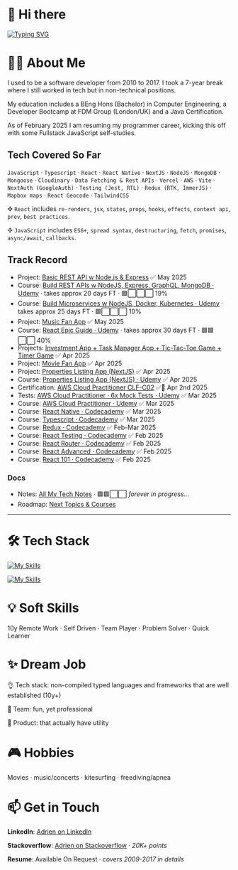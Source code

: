 # 👋 Hi there

[![Typing SVG](https://readme-typing-svg.demolab.com?font=Fira+Code&size=35&pause=1000&width=435&lines=Hello%2C+it's+Adrien;Fullstack+Developer)](https://git.io/typing-svg)

# 🙋‍♂️ About Me

I used to be a software developer from 2010 to 2017. I took a 7-year break where I still worked in tech but in non-technical positions.

My education includes a BEng Hons (Bachelor) in Computer Engineering, a Developer Bootcamp at FDM Group (London/UK) and a Java Certification.

As of February 2025 I am resuming my programmer career, kicking this off with some Fullstack JavaScript self-studies.

## Tech Covered So Far

`JavaScript` · `Typescript` · `React` · `React Native` · `NextJS` · `NodeJS` · `MongoDB` · `Mongoose` · `Cloudinary` · `Data Fetching & Rest APIs` · `Vercel` · `AWS` · `Vite` · `NextAuth (GoogleAuth)` · `Testing (Jest, RTL)` · `Redux (RTK, ImmerJS)` · `Mapbox maps` · `React Geocode` · `TailwindCSS`

✣ `React` includes `re-renders`, `jsx`, `states`, `props`, `hooks`, `effects`, `context api`, `prev`, `best practices`.
 
✣ `JavaScript` includes `ES6+`, `spread syntax`, `destructuring`, `fetch`, `promises`, `async/await`, `callbacks`.

## Track Record

- Project: [Basic REST API w Node.js & Express](https://github.com/0xadri/nodejs-REST-API-basics) ✅ May 2025
- Course: [Build REST APIs w NodeJS, Express, GraphQL, MongoDB · Udemy](https://www.udemy.com/course/nodejs-the-complete-guide/) · takes approx 20 days FT ·  🟩⬜️⬜️⬜️ 19%
- Course: [Build Microservices w NodeJS, Docker, Kubernetes · Udemy](https://www.udemy.com/course/microservices-with-node-js-and-react) · takes approx 25 days FT ·  🟩⬜️⬜️⬜️ 10%
- Project: [Music Fan App](https://github.com/0xadri/poster-it-app) ✅ May 2025
- Course: [React Epic Guide · Udemy](https://www.udemy.com/course/react-the-complete-guide-incl-redux/) · takes approx 30 days FT ·  🟩🟩⬜️⬜️ 40%
- Projects: [Investment App + Task Manager App + Tic-Tac-Toe Game + Timer Game](https://github.com/0xadri/ima-kokode) ✅ Apr 2025
- Project: [Movie Fan App](https://github.com/0xadri/mini-app/tree/main/mini-app) ✅ Apr 2025
- Project: [Properties Listing App (NextJS)](https://github.com/0xadri/propertypulse) ✅ Apr 2025
- Course: [Properties Listing App (NextJS) · Udemy](https://www.udemy.com/course/nextjs-from-scratch/) ✅ Apr 2025
- Certification: [AWS Cloud Practitioner CLF-C02](https://aws.amazon.com/certification/certified-cloud-practitioner/) ✅📜 Apr 2nd 2025
- Tests: [AWS Cloud Practitioner · 6x Mock Tests · Udemy](https://www.udemy.com/course/practice-exams-aws-certified-cloud-practitioner/)  ✅ Mar 2025
- Course: [AWS Cloud Practitioner · Udemy](https://www.udemy.com/course/aws-certified-cloud-practitioner-new/) ✅ Mar 2025
- Course: [React Native · Codecademy](https://www.codecademy.com/learn/learn-react-native) ✅ Mar 2025
- Course: [Typescript · Codecademy](https://www.codecademy.com/enrolled/courses/learn-typescript) ✅ Mar 2025
- Course: [Redux · Codecademy](https://www.codecademy.com/learn/learn-redux) ✅ Feb-Mar 2025
- Course: [React Testing · Codecademy](https://www.codecademy.com/learn/learn-react-testing) ✅ Feb 2025
- Course: [React Router · Codecademy](https://www.codecademy.com/learn/learn-react-router) ✅ Feb 2025
- Course: [React Advanced · Codecademy](https://www.codecademy.com/learn/learn-advanced-react) ✅ Feb 2025
- Course: [React 101 · Codecademy](https://www.codecademy.com/learn/react-101) ✅ Feb 2025

### Docs

- Notes: [All My Tech Notes](https://github.com/0xadri/notes-js) · 🟩🟩⬜️⬜️ *forever in progress...*
- Roadmap: [Next Topics & Courses](https://github.com/0xadri/notes-js/blob/main/__potential-courses-and-topics.md)

----------------------------------------

# 🛠️ Tech Stack

[![My Skills](https://skillicons.dev/icons?i=html,css,sass,js,ts,react,nextjs,redux,tailwind,jquery,nodejs,visualstudio,vscode)](https://skillicons.dev)

[![My Skills](https://skillicons.dev/icons?i=mongodb,mysql,aws,git,github,powershell,java,bitbucket,notion,stackoverflow,figma)](https://skillicons.dev)


# 💡 Soft Skills

10y Remote Work · Self Driven · Team Player · Problem Solver · Quick Learner

# ✨ Dream Job

👌 Tech stack: non-compiled typed languages and frameworks that are well established (10y+)

👥 Team: fun, yet professional

📱 Product: that actually have utility

# 🎮 Hobbies 

Movies · music/concerts · kitesurfing · freediving/apnea

# 📫 Get in Touch

**LinkedIn**: [Adrien on LinkedIn](https://www.linkedin.com/in/adrienbe/)

**Stackoverflow**: [Adrien on Stackoverflow](https://stackoverflow.com/users/759452/adri-w-ukraine) · *20K+ points*

**Resume**: Available On Request · *covers 2009-2017 in details*
